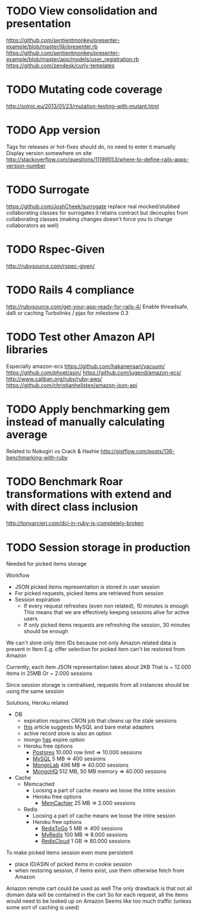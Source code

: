 # TODO View consolidation and presentation

https://github.com/sentientmonkey/presenter-example/blob/master/lib/presenter.rb
https://github.com/sentientmonkey/presenter-example/blob/master/app/models/user_registration.rb
https://github.com/zendesk/curly-templates

# TODO Mutating code coverage

http://solnic.eu/2013/01/23/mutation-testing-with-mutant.html

# TODO App version

Tags for releases or hot-fixes should do, no need to enter it manually
Display version somewhere on site
http://stackoverflow.com/questions/11199553/where-to-define-rails-apps-version-number

# TODO Surrogate

https://github.com/JoshCheek/surrogate
replace real mocked/stubbed collaborating classes for surrogates
it retains contract but decouples from collaborating classes
(making changes doesn't force you to change collaborators as well)

# TODO Rspec-Given

http://rubysource.com/rspec-given/

# TODO Rails 4 compliance

http://rubysource.com/get-your-app-ready-for-rails-4/
Enable threadsafe, dalli or caching
Turbolinks / pjax for milestone 0.3

# TODO Test other Amazon API libraries

Especially amazon-ecs
https://github.com/hakanensari/vacuum/
https://github.com/phoet/asin/
https://github.com/jugend/amazon-ecs/
http://www.caliban.org/ruby/ruby-aws/
https://github.com/christianhellsten/amazon-json-api

# TODO Apply benchmarking gem instead of manually calculating average

Related to Nokogiri vs Crack & Hashie
http://gistflow.com/posts/136-benchmarking-with-ruby

# TODO Benchmark Roar transformations with extend and with direct class inclusion

http://tonyarcieri.com/dci-in-ruby-is-completely-broken

# TODO Session storage in production

Needed for picked items storage

Workflow

* JSON picked items representation is stored in user session
* For picked requests, picked items are retrieved from session
* Session expiration
    * If every request refreshes (even non related), 10 minutes is enough
      This means that we are effectively keeping sessions alive for active users
    * If only picked items requests are refreshing the session, 30 minutes should be enough

We can't store only item IDs because not only Amazon related data is present in Item
E.g. offer selection for picked item can't be restored from Amazon

Currently, each item JSON representation takes about 2KB
That is ~ 12.000 items in 25MB
Or ~ 2.000 sessions

Since session storage is centralised, requests from all instances should be using the same session

Solutions, Heroku related

* DB
    * expiration requires CRON job that cleans up the stale sessions
    * [this](http://errtheblog.com/posts/22-sessions-n-such) article suggests MySQL and bare metal adapters
    * active record store is also an option
    * mongo [has](http://docs.mongodb.org/manual/tutorial/expire-data/) expire option
    * Heroku free options
        * [Postgres](https://addons.heroku.com/heroku-postgresql) 10.000 row limit => 10.000 sessions
        * [MySQL](https://addons.heroku.com/cleardb) 5 MB => 400 sessions
        * [MongoLab](https://addons.heroku.com/mongolab) 496 MB => 40.000 sessions
        * [MongoHQ](https://addons.heroku.com/mongohq) 512 MB, 50 MB memory => 40.000 sessions
* Cache
    * Memcached
        * Loosing a part of cache means we loose the intire session
        * Heroku free options
            * [MemCachier](https://addons.heroku.com/memcachier) 25 MB => 2.000 sessions
    * Redis
        * Loosing a part of cache means we loose the intire session
        * Heroku free options
            * [RedisToGo](https://addons.heroku.com/redistogo) 5 MB => 400 sessions
            * [MyRedis](https://addons.heroku.com/myredis) 100 MB => 8.000 sessions
            * [RedisCloud](https://addons.heroku.com/rediscloud) 1 GB => 80.000 sessions

To make picked items session even more persistent

* place ID/ASIN of picked items in cookie session
* when restoring session, if items exist, use them otherwise fetch from Amazon

Amazon remote cart could be used as well
The only drawback is that not all domain data will be contained in the cart
So for each request, all the items would need to be looked up on Amazon
Seems like too much traffic (unless some sort of caching is used)